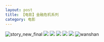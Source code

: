 ```yaml
---
layout: post
title: 【电影】金融危机系列
category: 电影
---
```

![story_new_final](http://r8s97vm6g.hd-bkt.clouddn.com/img/story_new_final_0317.png)
![](http://r8s97vm6g.hd-bkt.clouddn.com/img/finance-movie-0319-4.png)
![](http://r8s97vm6g.hd-bkt.clouddn.com/img/finance-movie-0319-5.png)
![](http://r8s97vm6g.hd-bkt.clouddn.com/img/finance-movie-0319-1.png)
![](http://r8s97vm6g.hd-bkt.clouddn.com/img/finance-movie-0319-2.png)
![](http://r8s97vm6g.hd-bkt.clouddn.com/img/finance-movie-0319-3.png)
![wanshan](http://r8s97vm6g.hd-bkt.clouddn.com/img/wanshan.png)

